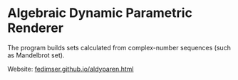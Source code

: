 # Algebraic Dynamic Parametric Renderer

The program builds sets calculated from complex-number sequences (such as Mandelbrot set).

Website: [fedimser.github.io/aldyparen.html](http://fedimser.github.io/aldyparen.html)
